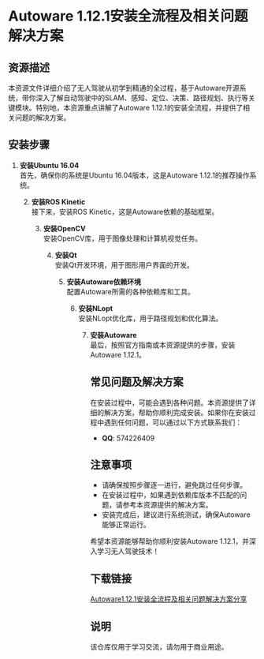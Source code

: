  # Autoware 1.12.1安装全流程及相关问题解决方案

 ## 资源描述

 本资源文件详细介绍了无人驾驶从初学到精通的全过程，基于Autoware开源系统，带你深入了解自动驾驶中的SLAM、感知、定位、决策、路径规划、执行等关键模块。特别地，本资源重点讲解了Autoware 1.12.1的安装全流程，并提供了相关问题的解决方案。

 ## 安装步骤

 1. **安装Ubuntu 16.04**  
    首先，确保你的系统是Ubuntu 16.04版本，这是Autoware 1.12.1的推荐操作系统。

    2. **安装ROS Kinetic**  
       接下来，安装ROS Kinetic，这是Autoware依赖的基础框架。

       3. **安装OpenCV**  
          安装OpenCV库，用于图像处理和计算机视觉任务。

          4. **安装Qt**  
             安装Qt开发环境，用于图形用户界面的开发。

             5. **安装Autoware依赖环境**  
                配置Autoware所需的各种依赖库和工具。

                6. **安装NLopt**  
                   安装NLopt优化库，用于路径规划和优化算法。

                   7. **安装Autoware**  
                      最后，按照官方指南或本资源提供的步骤，安装Autoware 1.12.1。

                      ## 常见问题及解决方案

                      在安装过程中，可能会遇到各种问题。本资源提供了详细的解决方案，帮助你顺利完成安装。如果你在安装过程中遇到任何问题，可以通过以下方式联系我们：

                      - **QQ**: 574226409

                      ## 注意事项

                      - 请确保按照步骤逐一进行，避免跳过任何步骤。
                      - 在安装过程中，如果遇到依赖库版本不匹配的问题，请参考本资源提供的解决方案。
                      - 安装完成后，建议进行系统测试，确保Autoware能够正常运行。

                      希望本资源能够帮助你顺利安装Autoware 1.12.1，并深入学习无人驾驶技术！

                      ## 下载链接
                      [Autoware1.12.1安装全流程及相关问题解决方案分享](https://pan.quark.cn/s/a6849db7e701)

                      ## 说明

                      该仓库仅用于学习交流，请勿用于商业用途。

